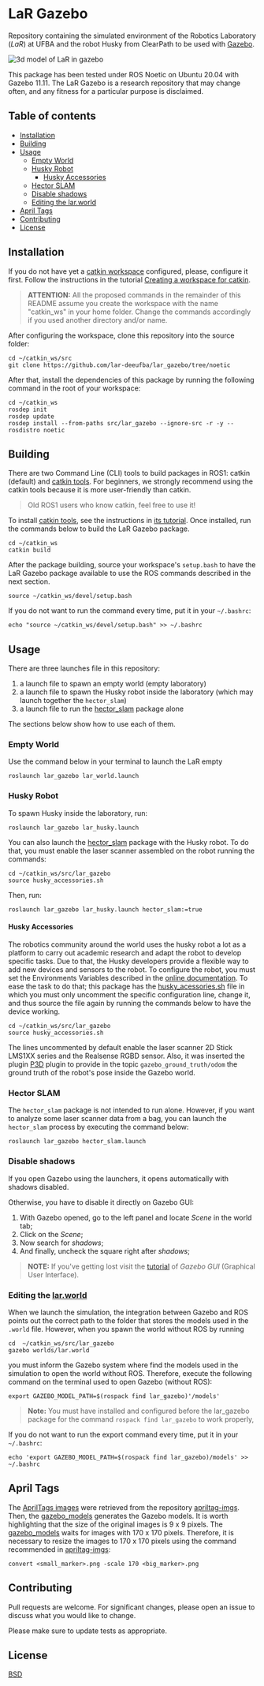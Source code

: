 
# LaR Gazebo

Repository containing the simulated environment of the Robotics Laboratory (*LaR*) at UFBA and the robot Husky from ClearPath to be used with [Gazebo].

![3d model of LaR in gazebo](https://drive.google.com/uc?export=view&id=1uXXjb6ia2QoiZ3wRi_qFUjFoO-EgZ79l)

This package has been tested under ROS Noetic on Ubuntu 20.04 with Gazebo 11.11. The LaR Gazebo is a research repository that may change often, and any fitness for a particular purpose is disclaimed.

## Table of contents

- [Installation](#installation)
- [Building](#building)
- [Usage](#usage)
  - [Empty World](#empty-world)
  - [Husky Robot](#husky-robot)
    - [Husky Accessories](#husky-accessories)
  - [Hector SLAM](#hector-slam)
  - [Disable shadows](#disable-shadows)
  - [Editing the lar.world](#editing-the-larworld)
- [April Tags](#april-tags)
- [Contributing](#contributing)
- [License](#license)

## Installation

If you do not have yet a [catkin workspace] configured, please, configure it first. Follow the instructions in the tutorial [Creating a workspace for catkin](http://wiki.ros.org/catkin/Tutorials/create_a_workspace).

> **ATTENTION:** All the proposed commands in the remainder of this README assume you create the workspace with the name "catkin_ws" in your home folder. Change the commands accordingly if you used another directory and/or name.

After configuring the workspace, clone this repository into the source folder:

```
cd ~/catkin_ws/src
git clone https://github.com/lar-deeufba/lar_gazebo/tree/noetic
```

After that, install the dependencies of this package by running the following command in the root of your workspace:

```
cd ~/catkin_ws
rosdep init
rosdep update
rosdep install --from-paths src/lar_gazebo --ignore-src -r -y --rosdistro noetic
```

## Building

There are two Command Line (CLI) tools to build packages in ROS1: catkin (default) and [catkin tools]. For beginners, we strongly recommend using the catkin tools because it is more user-friendly than catkin.

> Old ROS1 users who know catkin, feel free to use it!

To install [catkin tools], see the instructions in [its tutorial](https://catkin-tools.readthedocs.io/en/latest/installing.html#installing-on-ubuntu-with-apt-get). Once installed, run the commands below to build the LaR Gazebo package.

```
cd ~/catkin_ws
catkin build
```

After the package building, source your workspace's `setup.bash` to have the LaR Gazebo package available to use the ROS commands described in the next section.

```
source ~/catkin_ws/devel/setup.bash
```

If you do not want to run the command every time, put it in your `~/.bashrc`:

```
echo "source ~/catkin_ws/devel/setup.bash" >> ~/.bashrc
```

## Usage

There are three launches file in this repository:

1. a launch file to spawn an empty world (empty laboratory)
2. a launch file to spawn the Husky robot inside the laboratory (which may launch together the `hector_slam`)
3. a launch file to run the [hector_slam] package alone

The sections below show how to use each of them.

### Empty World

Use the command below in your terminal to launch the LaR empty

```
roslaunch lar_gazebo lar_world.launch
```

### Husky Robot

To spawn Husky inside the laboratory, run:

```
roslaunch lar_gazebo lar_husky.launch
```

You can also launch the [hector_slam] package with the Husky robot. To do that, you must enable the laser scanner assembled on the robot running the commands:

```
cd ~/catkin_ws/src/lar_gazebo
source husky_accessories.sh
```

Then, run:

```
roslaunch lar_gazebo lar_husky.launch hector_slam:=true
```

#### Husky Accessories

The robotics community around the world uses the husky robot a lot as a platform to carry out academic research and adapt the robot to develop specific tasks. Due to that, the Husky developers provide a flexible way to add new devices and sensors to the robot. To configure the robot, you must set the Environments Variables described in the [online documentation](http://www.clearpathrobotics.com/assets/guides/kinetic/husky/CustomizeHuskyConfig.html#environment-variables). To ease the task to do that; this package has the [husky_acessories.sh](husky_accessories.sh) file in which you must only uncomment the specific configuration line, change it, and thus source the file again by running the commands below to have the device working.

```
cd ~/catkin_ws/src/lar_gazebo
source husky_accessories.sh
```

The lines uncommented by default enable the laser scanner 2D Stick LMS1XX series and the Realsense RGBD sensor. Also, it was inserted the plugin [P3D](https://classic.gazebosim.org/tutorials?tut=ros_gzplugins#P3D(3DPositionInterfaceforGroundTruth)) plugin to provide in the topic `gazebo_ground_truth/odom` the ground truth of the robot's pose inside the Gazebo world.

### Hector SLAM

The `hector_slam` package is not intended to run alone. However, if you want to analyze some laser scanner data from a bag, you can launch the `hector_slam` process by executing the command below:

```
roslaunch lar_gazebo hector_slam.launch
```

### Disable shadows

If you open Gazebo using the launchers, it opens automatically with shadows disabled.

Otherwise, you have to disable it directly on Gazebo GUI:

1. With Gazebo opened, go to the left panel and locate *Scene*  in the world tab;
2. Click on the *Scene*;
3. Now search for *shadows*;
4. And finally, uncheck the square right after *shadows*;

> **NOTE:** If you've getting lost visit the [tutorial](http://gazebosim.org/tutorials?cat=guided_b&tut=guided_b2) of *Gazebo GUI* (Graphical User Interface).

### Editing the [lar.world](worlds/lar.world)

When we launch the simulation, the integration between Gazebo and ROS points out the correct path to the folder that stores the models used in the `.world` file. However, when you spawn the world without ROS by running

```
cd  ~/catkin_ws/src/lar_gazebo
gazebo worlds/lar.world
```

you must inform the Gazebo system where find the models used in the simulation to open the world without ROS. Therefore, execute the following command on the terminal used to open Gazebo (without ROS):

```
export GAZEBO_MODEL_PATH=$(rospack find lar_gazebo)'/models'
```

> **Note:** You must have installed and configured before the lar_gazebo package for the command `rospack find lar_gazebo` to work properly,

If you do not want to run the export command every time, put it in your `~/.bashrc`:

```
echo 'export GAZEBO_MODEL_PATH=$(rospack find lar_gazebo)/models' >> ~/.bashrc
```

## April Tags

The [AprilTags images](april_tags) were retrieved from the repository [apriltag-imgs]. Then, the [gazebo_models] generates the Gazebo models. It is worth highlighting that the size of the original images is 9 x 9 pixels. The [gazebo_models] waits for images with 170 x 170 pixels. Therefore, it is necessary to resize the images to 170 x 170 pixels using the command recommended in [apriltag-imgs]:

```
convert <small_marker>.png -scale 170 <big_marker>.png
```

## Contributing

Pull requests are welcome. For significant changes, please open an issue to discuss what you would like to change.

Please make sure to update tests as appropriate.

## License

[BSD](https://opensource.org/licenses/BSD-2-Clause)

[apriltag-imgs]: https://github.com/AprilRobotics/apriltag-imgs/tree/master/tag36h11
[gazebo_models]: https://github.com/mikaelarguedas/gazebo_models
[Gazebo]: http://gazebosim.org/
[Husky]: http://wiki.ros.org/Robots/Husky
[catkin workspace]: http://wiki.ros.org/catkin/workspaces
[hector_slam]: http://wiki.ros.org/hector_slam
[catkin tools]: https://catkin-tools.readthedocs.io/en/latest/
